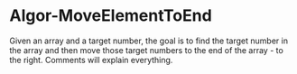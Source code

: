 # Algor-MoveElementToEnd
Given an array and a target number, the goal is to find the target number in the array and then move those target numbers to the end of the array - to the right. Comments will explain everything.
